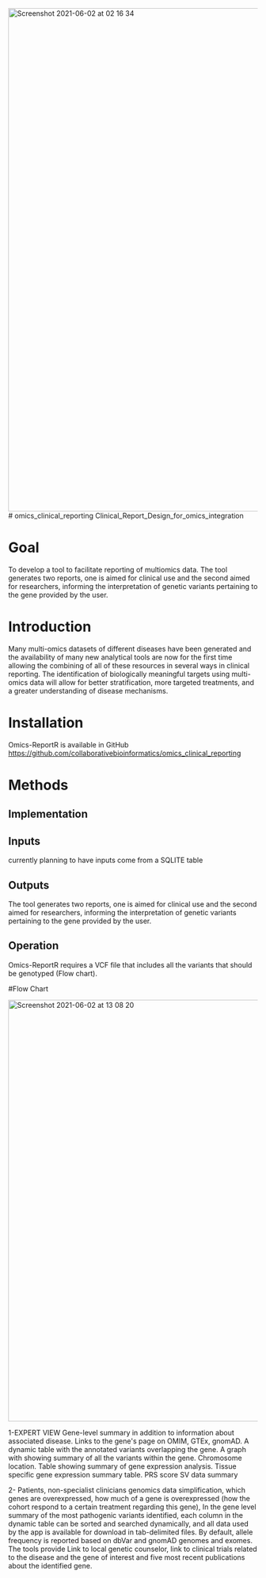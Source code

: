 <img width="1017" alt="Screenshot 2021-06-02 at 02 16 34" src="https://user-images.githubusercontent.com/41301333/120476740-dd4f1d80-c3a2-11eb-9c81-248f56bfb84f.png">
# omics_clinical_reporting
Clinical_Report_Design_for_omics_integration

# Goal

To develop a tool to facilitate reporting of multiomics data. The tool generates two reports, one is aimed for clinical use and the second aimed for researchers, informing the interpretation of genetic variants pertaining to the gene provided by the user.

# Introduction

Many multi-omics datasets of different diseases have been generated and the availability of many new analytical tools are now for the first time allowing the combining of all of these resources in several ways in clinical reporting. The identification of biologically meaningful targets using multi-omics data will allow for better stratification, more targeted treatments, and a greater understanding of disease mechanisms.

# Installation 

Omics-ReportR is available in GitHub https://github.com/collaborativebioinformatics/omics_clinical_reporting 

# Methods

## Implementation 

## Inputs

currently planning to have inputs come from a SQLITE table

## Outputs

The tool generates two reports, one is aimed for clinical use and the second aimed for researchers, informing the interpretation of genetic variants pertaining to the gene provided by the user.



## Operation

Omics-ReportR requires a VCF file that includes all the variants that should be genotyped (Flow chart).

#Flow Chart


<img width="852" alt="Screenshot 2021-06-02 at 13 08 20" src="https://user-images.githubusercontent.com/41301333/120477397-a4637880-c3a3-11eb-9ebd-1ae1a18f11a2.png">



1-EXPERT VIEW
  Gene-level summary in addition to information about associated disease.
  Links to the gene's page on OMIM, GTEx, gnomAD.
  A dynamic table with the annotated variants overlapping the gene.
  A graph with showing summary of all the variants within the gene.
  Chromosome location.
  Table showing summary of gene expression analysis.
  Tissue specific gene expression summary table.
  PRS score
  SV data summary 
 
 2- Patients, non-specialist clinicians
genomics data simplification, which genes are overexpressed, how much of a gene is overexpressed (how the cohort respond to a certain treatment regarding this gene), In the gene level summary of the most pathogenic variants identified, each column in the dynamic table can be sorted and searched dynamically, and all data used by the app is available for download in tab-delimited files. By default, allele frequency is reported based on dbVar and gnomAD genomes and exomes. 
The tools provide Link to local genetic counselor, link to clinical trials related to the disease and the gene of interest and five most recent publications about the identified gene.


